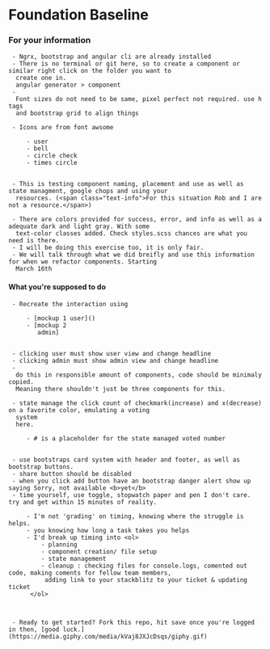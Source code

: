 # Foundation Baseline

### For your information

     - Ngrx, bootstrap and angular cli are already installed
     - There is no terminal or git here, so to create a component or similar right click on the folder you want to
      create one in.
      angular generator > component
     -
      Font sizes do not need to be same, pixel perfect not required. use h tags
      and bootstrap grid to align things

     - Icons are from font awsome

         - user
         - bell
         - circle check
         - times circle


     - This is testing component naming, placement and use as well as state managment, google chops and using your
      resources. (<span class="text-info">For this situation Rob and I are not a resource.</span>)

     - There are colors provided for success, error, and info as well as a adequate dark and light gray. With some
      text-color classes added. Check styles.scss chances are what you need is there.
     - I will be doing this exercise too, it is only fair.
     - We will talk through what we did breifly and use this information for when we refactor components. Starting
      March 16th

#### What you're supposed to do

     - Recreate the interaction using

         - [mockup 1 user]()
         - [mockup 2
            admin]


     - clicking user must show user view and change headline
     - clicking admin must show admin view and change headline
     -
      do this in responsible amount of components, code should be minimaly copied.
      Meaning there shouldn't just be three components for this.

     - state manage the click count of checkmark(increase) and x(decrease) on a favorite color, emulating a voting
      system
      here.

         - # is a placeholder for the state managed voted number


     - use bootstraps card system with header and footer, as well as bootstrap buttons.
     - share button should be disabled
     - when you click add button have an bootstrap danger alert show up saying Sorry, not available <b>yet</b>
     - time yourself, use toggle, stopwatch paper and pen I don't care. try and get within 15 minutes of reality.

         - I'm not 'grading' on timing, knowing where the struggle is helps.
         - you knowing how long a task takes you helps
         - I'd break up timing into <ol>
             - planning
             - component creation/ file setup
             - state management
             - cleanup : checking files for console.logs, comented out code, making coments for fellow team members,
              adding link to your stackblitz to your ticket & updating ticket
          </ol>



     - Ready to get started? Fork this repo, hit save once you're logged in then, [good luck.](https://media.giphy.com/media/kVaj8JXJcDsqs/giphy.gif)
